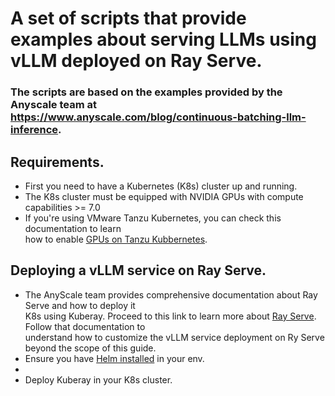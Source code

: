 #  A set of scripts that provide examples about serving LLMs using vLLM deployed on Ray Serve.

### The scripts are based on the examples provided by the Anyscale team at <br> https://www.anyscale.com/blog/continuous-batching-llm-inference.

## Requirements.

- First you need to have a Kubernetes (K8s) cluster up and running.
- The K8s cluster must be equipped with NVIDIA GPUs with compute capabilities >= 7.0
- If you're using VMware Tanzu Kubernetes, you can check this documentation to learn <br> how to enable [GPUs on Tanzu Kubbernetes](https://docs.vmware.com/en/VMware-Tanzu-Kubernetes-Grid/1.6/vmware-tanzu-kubernetes-grid-16/GUID-tanzu-k8s-clusters-hardware.html).

## Deploying a vLLM service on Ray Serve.
- The AnyScale team provides comprehensive documentation about Ray Serve and how to deploy it <br>
 K8s using Kuberay. Proceed to this link to learn more about [Ray Serve](https://docs.ray.io/en/latest/serve/index.html). Follow that documentation to <br>
understand how to customize the vLLM service deployment on Ry Serve beyond the scope of this guide.
- Ensure you have [Helm installed](https://helm.sh/docs/intro/install/) in your env.
- 
- Deploy Kuberay in your K8s cluster.

